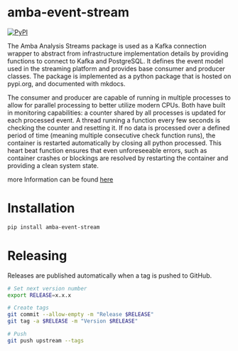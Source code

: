 # amba-event-stream

[![PyPI][]][1]

  [PyPI]: https://img.shields.io/pypi/v/amba-event-stream
  [1]: https://pypi.org/project/amba-event-stream/

The Amba Analysis Streams package is used as a Kafka connection wrapper to abstract from infrastructure implementation details by providing functions to connect to Kafka and PostgreSQL. It defines the event model used in the streaming platform and provides base consumer and producer classes. The package is implemented as a python package that is hosted on pypi.org, and documented with mkdocs.

The consumer and producer are capable of running in multiple processes to allow for parallel processing to better utilize modern CPUs. Both have built in monitoring capabilities: a counter shared by all processes is updated for each processed event. A thread running a function every few seconds is checking the counter and resetting it. If no data is processed over a defined period of time (meaning multiple consecutive check function runs), the container is restarted automatically by closing all python processed. This heart beat function ensures that even unforeseeable errors, such as container crashes or blockings are resolved by restarting the container and providing a clean system state. 

more Information can be found [here](https://github.com/ambalytics/amba-analysis-streams/blob/fce56afbd7d8207b847c270ffa2c6e025dcc1950/docs/Recognition-of-Scholarly-Publication-Trends-based-on-Social-Data-Stream-Processing_Lukas-Jesche.pdf)

# Installation

``` bash
pip install amba-event-stream
```

# Releasing

Releases are published automatically when a tag is pushed to GitHub.

``` bash
# Set next version number
export RELEASE=x.x.x

# Create tags
git commit --allow-empty -m "Release $RELEASE"
git tag -a $RELEASE -m "Version $RELEASE"

# Push
git push upstream --tags
```

